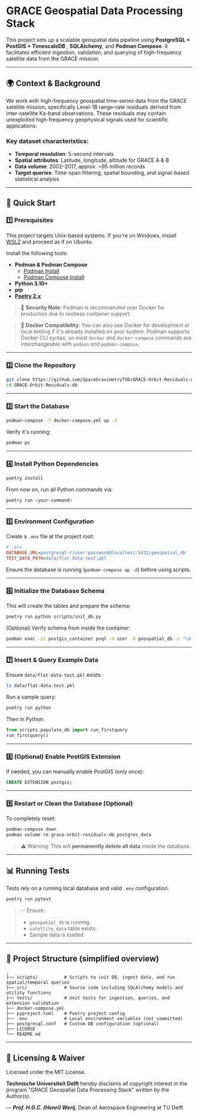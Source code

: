 # GRACE Geospatial Data Processing Stack

This project sets up a scalable geospatial data pipeline using **PostgreSQL + PostGIS + TimescaleDB** , **SQLAlchemy**, and **Podman Compose**. It facilitates efficient ingestion, validation, and querying of high-frequency satellite data from the GRACE mission.

---

## 🌍 Context & Background

We work with high-frequency geospatial time-series data from the GRACE satellite mission, specifically Level-1B range-rate residuals derived from inter-satellite Ka-band observations. These residuals may contain unexploited high-frequency geophysical signals used for scientific applications.

### Key dataset characteristics:

- **Temporal resolution**: 5-second intervals
- **Spatial attributes**: Latitude, longitude, altitude for GRACE A & B
- **Data volume**: 2002–2017, approx. \~95 million records
- **Target queries**: Time-span filtering, spatial bounding, and signal-based statistical analysis

---

## 🚀 Quick Start

### 1️⃣ Prerequisites

This project targets Unix-based systems. If you're on Windows, install [WSL2](https://learn.microsoft.com/en-us/windows/wsl/install) and proceed as if on Ubuntu.

Install the following tools:

- **Podman & Podman Compose**
  - [Podman Install](https://podman.io/getting-started/installation)
  - [Podman Compose Install](https://github.com/containers/podman-compose)
- **Python 3.10+**
- **pip**
- **[Poetry 2.x](https://python-poetry.org/docs/#installation)**

> 🔐 **Security Note**: Podman is recommended over Docker for production due to rootless container support.

> 📅 **Docker Compatibility**: You can also use Docker for development or local testing if it's already installed on your system. Podman supports Docker CLI syntax, so most `docker` and `docker-compose` commands are interchangeable with `podman` and `podman-compose`.

---

### 2️⃣ Clone the Repository

```bash
git clone https://github.com/SpaceGravimetryTUD/GRACE-Orbit-Residuals-db
cd GRACE-Orbit-Residuals-db
```

---

### 3️⃣ Start the Database

```bash
podman-compose -f docker-compose.yml up -d
```

Verify it's running:

```bash
podman ps
```

---

### 4️⃣ Install Python Dependencies

```bash
poetry install
```

From now on, run all Python commands via:

```bash
poetry run <your-command>
```

---

### 5️⃣ Environment Configuration

Create a `.env` file at the project root:

```ini
# .env
DATABASE_URL=postgresql://user:password@localhost:5432/geospatial_db
TEST_DATA_PATH=data/flat-data-test.pkl
```

Ensure the database is running (`podman-compose up -d`) before using scripts.

---

### 6️⃣ Initialize the Database Schema

This will create the tables and prepare the schema:

```bash
poetry run python scripts/init_db.py
```

(Optional) Verify schema from inside the container:

```bash
podman exec -it postgis_container psql -U user -d geospatial_db -c "\d satellite_data;"
```

---

### 7️⃣ Insert & Query Example Data

Ensure `data/flat-data-test.pkl` exists:

```bash
ls data/flat-data-test.pkl
```

Run a sample query:

```bash
poetry run python
```

Then in Python:

```python
from scripts.populate_db import run_firstquery
run_firstquery()
```

---

### 8️⃣ (Optional) Enable PostGIS Extension

If needed, you can manually enable PostGIS (only once):

```sql
CREATE EXTENSION postgis;
```

---

### 9️⃣ Restart or Clean the Database (Optional)

To completely reset:

```bash
podman-compose down
podman volume rm grace-orbit-residuals-db_postgres_data
```

> ⚠️ Warning: This will **permanently delete all data** inside the database.

---

## 📊 Running Tests

Tests rely on a running local database and valid `.env` configuration.

```bash
poetry run pytest
```

> ✅ Ensure:
> - `geospatial_db` is running.
> - `satellite_data` table exists.
> - Sample data is loaded.

---

## 📁 Project Structure (simplified overview)

```text
.
├── scripts/          # Scripts to init DB, ingest data, and run spatial/temporal queries
├── src/              # Source code including SQLAlchemy models and utility functions
├── tests/            # Unit tests for ingestion, queries, and extension validation
├── docker-compose.yml
├── pyproject.toml    # Poetry project config
├── .env              # Local environment variables (not committed)
├── postgresql.conf   # Custom DB configuration (optional)
├── LICENSE
└── README.md
```

---

## 📜 Licensing & Waiver

Licensed under the MIT License.

**Technische Universiteit Delft** hereby disclaims all copyright 
interest in the program "GRACE Geospatial Data Processing Stack" written by the Author(s).

— ***Prof. H.G.C. (Henri) Werij***, Dean of Aerospace Engineering at TU Delft

